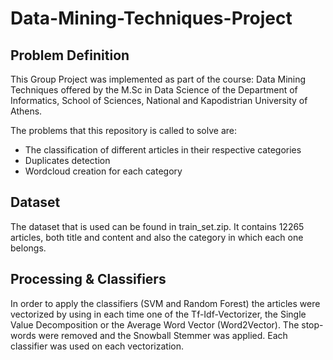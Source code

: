 # Data-Mining-Techniques-Project

<h2>Problem Definition</h2>
<p>This Group Project was implemented as part of the course: Data Mining Techniques offered by the M.Sc in Data Science of the Department of Informatics, School of Sciences, National and Kapodistrian University of Athens.</p>
<p>The problems that this repository is called to solve are:
<ul>
  <li>The classification of different articles in their respective categories</li>
  <li>Duplicates detection</li>
  <li>Wordcloud creation for each category</li>
</ul>
</p>

<h2>Dataset</h2>
<p>The dataset that is used can be found in train_set.zip. It contains 12265 articles, both title and content and also the category in which each one belongs.</p>

<h2>Processing & Classifiers</h2>
<p>In order to apply the classifiers (SVM and Random Forest) the articles were vectorized by using in each time one of the Tf-Idf-Vectorizer, the Single Value Decomposition or the Average Word Vector (Word2Vector). The stop-words were removed and the Snowball Stemmer was applied. Each classifier was used on each vectorization.</p>
